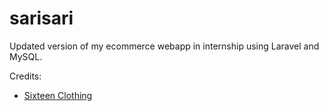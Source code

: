 # sarisari
 Updated version of my ecommerce webapp in internship using Laravel and MySQL.
 
 Credits:
 
 - [Sixteen Clothing](https://www.free-css.com/free-css-templates/page267/sixteen-clothing)

